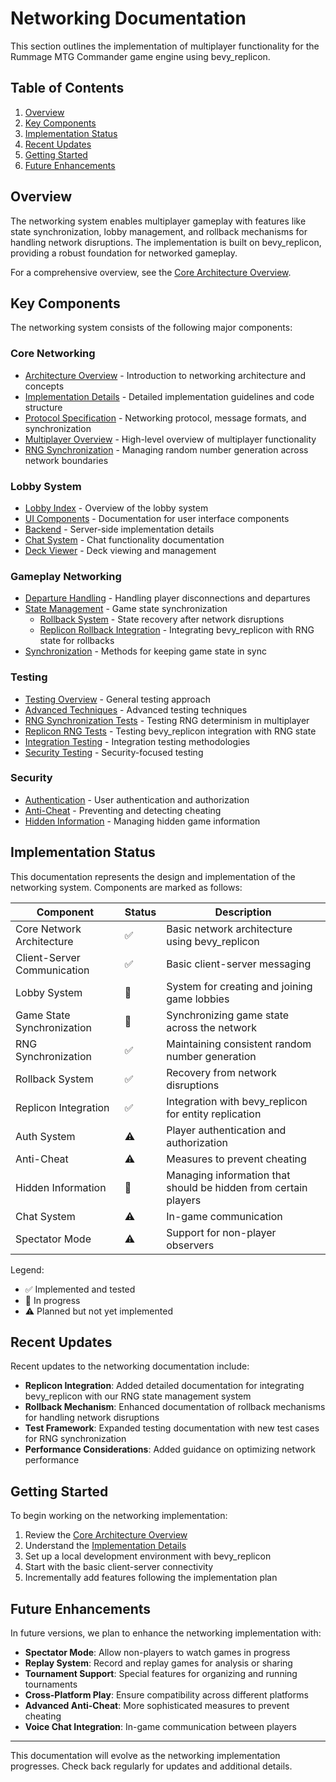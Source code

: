 # Networking Documentation

This section outlines the implementation of multiplayer functionality for the Rummage MTG Commander game engine using bevy_replicon.

## Table of Contents

1. [Overview](#overview)
2. [Key Components](#key-components)
3. [Implementation Status](#implementation-status)
4. [Recent Updates](#recent-updates)
5. [Getting Started](#getting-started)
6. [Future Enhancements](#future-enhancements)

## Overview

The networking system enables multiplayer gameplay with features like state synchronization, lobby management, and rollback mechanisms for handling network disruptions. The implementation is built on bevy_replicon, providing a robust foundation for networked gameplay.

For a comprehensive overview, see the [Core Architecture Overview](core/architecture_overview.md).

## Key Components

The networking system consists of the following major components:

### Core Networking

- [Architecture Overview](core/architecture_overview.md) - Introduction to networking architecture and concepts
- [Implementation Details](core/implementation_details.md) - Detailed implementation guidelines and code structure
- [Protocol Specification](core/protocol_specification.md) - Networking protocol, message formats, and synchronization
- [Multiplayer Overview](core/multiplayer_overview.md) - High-level overview of multiplayer functionality
- [RNG Synchronization](core/implementation_details.md#random-number-generator-synchronization) - Managing random number generation across network boundaries

### Lobby System

- [Lobby Index](lobby/index.md) - Overview of the lobby system
- [UI Components](lobby/ui/) - Documentation for user interface components
- [Backend](lobby/backend/) - Server-side implementation details
- [Chat System](lobby/chat/) - Chat functionality documentation
- [Deck Viewer](lobby/deck/) - Deck viewing and management

### Gameplay Networking

- [Departure Handling](gameplay/departure/handling.md) - Handling player disconnections and departures
- [State Management](gameplay/state/) - Game state synchronization
  - [Rollback System](gameplay/state/rollback.md) - State recovery after network disruptions
  - [Replicon Rollback Integration](gameplay/state/replicon_rollback.md) - Integrating bevy_replicon with RNG state for rollbacks
- [Synchronization](gameplay/synchronization/) - Methods for keeping game state in sync

### Testing

- [Testing Overview](testing/overview.md) - General testing approach
- [Advanced Techniques](testing/advanced_techniques.md) - Advanced testing techniques
- [RNG Synchronization Tests](testing/rng_synchronization_tests.md) - Testing RNG determinism in multiplayer
- [Replicon RNG Tests](testing/replicon_rng_tests.md) - Testing bevy_replicon integration with RNG state
- [Integration Testing](testing/integration/) - Integration testing methodologies
- [Security Testing](testing/security/) - Security-focused testing

### Security

- [Authentication](security/authentication.md) - User authentication and authorization
- [Anti-Cheat](security/anti_cheat.md) - Preventing and detecting cheating
- [Hidden Information](security/hidden_information.md) - Managing hidden game information

## Implementation Status

This documentation represents the design and implementation of the networking system. Components are marked as follows:

| Component | Status | Description |
|-----------|--------|-------------|
| Core Network Architecture | ✅ | Basic network architecture using bevy_replicon |
| Client-Server Communication | ✅ | Basic client-server messaging |
| Lobby System | 🔄 | System for creating and joining game lobbies |
| Game State Synchronization | 🔄 | Synchronizing game state across the network |
| RNG Synchronization | ✅ | Maintaining consistent random number generation |
| Rollback System | ✅ | Recovery from network disruptions |
| Replicon Integration | ✅ | Integration with bevy_replicon for entity replication |
| Auth System | ⚠️ | Player authentication and authorization |
| Anti-Cheat | ⚠️ | Measures to prevent cheating |
| Hidden Information | 🔄 | Managing information that should be hidden from certain players |
| Chat System | ⚠️ | In-game communication |
| Spectator Mode | ⚠️ | Support for non-player observers |

Legend:
- ✅ Implemented and tested
- 🔄 In progress
- ⚠️ Planned but not yet implemented

## Recent Updates

Recent updates to the networking documentation include:

- **Replicon Integration**: Added detailed documentation for integrating bevy_replicon with our RNG state management system
- **Rollback Mechanism**: Enhanced documentation of rollback mechanisms for handling network disruptions
- **Test Framework**: Expanded testing documentation with new test cases for RNG synchronization
- **Performance Considerations**: Added guidance on optimizing network performance

## Getting Started

To begin working on the networking implementation:

1. Review the [Core Architecture Overview](core/architecture_overview.md)
2. Understand the [Implementation Details](core/implementation_details.md)
3. Set up a local development environment with bevy_replicon
4. Start with the basic client-server connectivity
5. Incrementally add features following the implementation plan

## Future Enhancements

In future versions, we plan to enhance the networking implementation with:

- **Spectator Mode**: Allow non-players to watch games in progress
- **Replay System**: Record and replay games for analysis or sharing
- **Tournament Support**: Special features for organizing and running tournaments
- **Cross-Platform Play**: Ensure compatibility across different platforms
- **Advanced Anti-Cheat**: More sophisticated measures to prevent cheating
- **Voice Chat Integration**: In-game communication between players

---

This documentation will evolve as the networking implementation progresses. Check back regularly for updates and additional details. 
